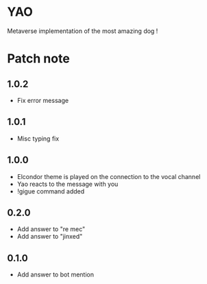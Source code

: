 # YAO

Metaverse implementation of the most amazing dog !

# Patch note

## 1.0.2

- Fix error message

## 1.0.1

- Misc typing fix

## 1.0.0

- Elcondor theme is played on the connection to the vocal channel
- Yao reacts to the message with you
- !gigue command added

## 0.2.0

- Add answer to "re mec"
- Add answer to "jinxed"

## 0.1.0

- Add answer to bot mention

